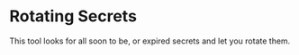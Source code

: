 # Rotating Secrets

This tool looks for all soon to be, or expired secrets and let you rotate them.
